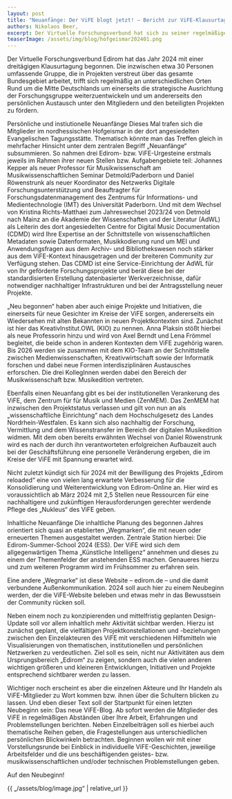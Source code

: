 ```yaml
---
layout: post
title: "Neuanfänge: Der ViFE blogt jetzt! – Bericht zur ViFE-Klausurtagung Ende Januar 2024"
authors: Nikolaos Beer,
excerpt: Der Virtuelle Forschungsverbund hat sich zu seiner regelmäßigen Klausurtagung getroffen. Diesmal fand das Treffen im Kontext personeller, institutioneller und thematischer Neuanfänge. Im Ersten Blog-Beitrag des neuen ViFE-Blogs soll davon berichtet werden.
teaserImage: /assets/img/blog/hofgeismar202401.png
---
```


Der Virtuelle Forschungsverbund Edirom hat das Jahr 2024 mit einer dreitägigen Klausurtagung begonnen. Die inzwischen etwa 30 Personen umfassende Gruppe, die in Projekten verstreut über das gesamte Bundesgebiet arbeitet, trifft sich regelmäßig an unterschiedlichen Orten Rund um die Mitte Deutschlands um einerseits die strategische Ausrichtung der Forschungsgruppe weiterzuentwickeln und um andererseits den persönlichen Austausch unter den Mitgliedern und den beteiligten Projekten zu fördern.

Persönliche und instiutionelle Neuanfänge
Dieses Mal trafen sich die Mitglieder im nordhessischen Hofgeismar in der dort angesiedelten Evangelischen Tagungsstätte. Thematisch könnte man das Treffen gleich in mehrfacher Hinsicht unter dem zentralen Begriff „Neuanfänge“ subsummieren. So nahmen drei Edirom- bzw. ViFE-Urgesteine erstmals jeweils im Rahmen ihrer neuen Stellen bzw. Aufgabengebiete teil: Johannes Kepper als neuer Professor für Musikwissenschaft am Musikwissenschaftlichen Seminar Detmold/Paderborn und Daniel Röwenstrunk als neuer Koordinator des Netzwerks Digitale Forschungsunterstützung und Beauftragter für Forschungsdatenmanagement des Zentrums für Informations- und Medientechnologie (IMT) des Universität Paderborn. Und mit dem Wechsel von Kristina Richts-Matthaei zum Jahreswechsel 2023/24 von Detmold nach Mainz an die Akademie der Wissenschaften und der Literatur (AdWL) als Leiterin des dort angesiedelten Centre for Digital Music Documentation (CDMD) wird Ihre Expertise an der Schnittstelle von wissenschaftlichen Metadaten sowie Datenformaten, Musikkodierung rund um MEI und Anwendungsfragen aus dem Archiv- und Bibliothekswesen noch stärker aus dem ViFE-Kontext hinausgetragen und der breiteren Community zur Verfügung stehen. Das CDMD ist eine Service-Einrichtung der AdWL für von Ihr geförderte Forschungsprojekte und berät diese bei der standardisierten Erstellung datenbasierter Werkverzeichnisse, dafür notwendiger nachhaltiger Infrastrukturen und bei der Antragsstellung neuer Projekte.

„Neu begonnen“ haben aber auch einige Projekte und Initiativen, die einerseits für neue Gesichter im Kreise der ViFE sorgen,  andererseits ein Wiedersehen mit alten Bekannten in neuen Projektkontexten sind. Zunächst ist hier das KreativInstitut.OWL (KIO) zu nennen. Anna Plaksin stößt hierbei als neue Professorin hinzu und wird von Axel Berndt und Lena Frömmel begleitet, die beide schon in anderen Kontexten dem ViFE zugehörig waren. Bis 2026 werden sie zusammen mit dem KIO-Team an der Schnittstelle zwischen Medienwissenschaften, Kreativwirtschaft sowie der Informatik forschen und dabei neue Formen interdisziplinären Austausches erforschen. Die drei KollegInnen werden dabei den Bereich der Musikwissenschaft bzw. Musikedition vertreten.

Ebenfalls einen Neuanfang gibt es bei der institutionellen Verankerung des ViFE, dem Zentrum für für Musik und Medien (ZenMEM). Das ZenMEM hat inzwischen den Projektstatus verlassen und gilt von nun an als „wissenschaftliche Einrichtung“ nach dem Hochschulgesetz des Landes Nordrhein-Westfalen. Es kann sich also nachhaltig der Forschung, Vermittlung und dem Wissenstransfer im Bereich der digitalen Musikedition widmen. Mit dem oben bereits erwähnten Wechsel von Daniel Röwenstrunk wird es nach der durch ihn verantworteten erfolgreichen Aufbauzeit auch bei der Geschäftsführung eine personelle Veränderung ergeben, die im Kreise der ViFE mit Spannung erwartet wird.

Nicht zuletzt kündigt sich für 2024 mit der Bewilligung des Projekts „Edirom reloaded“ eine von vielen lang erwartete Verbesserung für die Konsolidierung und Weiterentwicklung von Edirom-Online an. Hier wird es voraussichtlich ab März 2024 mit 2,5 Stellen neue Ressourcen für eine nachhaltigere und zukünftigen Herausforderungen gerechter werdende Pflege des „Nukleus“ des ViFE geben.

Inhaltliche Neuanfänge
Die inhaltliche Planung des begonnen Jahres orientiert sich quasi an etablierten „Wegmarken“, die mit neuen oder erneuerten Themen ausgestaltet werden. Zentrale Station hierbei: Die Edirom-Summer-School 2024 (ESS). Der ViFE wird sich dem allgegenwärtigen Thema „Künstliche Intelligenz“ annehmen und dieses zu einem der Themenfelder der anstehenden ESS machen. Genaueres hierzu und zum weiteren Programm wird im Frühsommer zu erfahren sein.

Eine andere „Wegmarke“ ist diese Website – edirom.de – und die damit verbundene Außenkommunikation. 2024 soll auch hier zu einem Neubeginn werden, der die ViFE-Website beleben und etwas mehr in das Bewusstsein der Community rücken soll.

Neben einem noch zu konzipierenden und mittelfristig geplanten Design-Update soll vor allem inhaltlich mehr Aktivität sichtbar werden. Hierzu ist zunächst geplant, die vielfältigen Projektkonstellationen und -beziehungen zwischen den Einzelakteuren des ViFE mit verschiedenen Hilfsmitteln wie Visualisierungen von thematischen, institutionellen und persönlichen Netzwerken zu verdeutlichen. Ziel soll es sein, nicht nur Aktivitäten aus dem Ursprungsbereich „Edirom“ zu zeigen, sondern auch die vielen anderen wichtigen größeren und kleineren Entwicklungen, Initiativen und Projekte entsprechend sichtbarer werden zu lassen.

Wichtiger noch erscheint es aber die einzelnen Akteure und Ihr Handeln als ViFE-Mitglieder zu Wort kommen bzw. ihnen über die Schultern blicken zu lassen. Und eben dieser Text soll der Startpunkt für einen letzten Neubeginn sein: Das neue ViFE-Blog. Ab sofort werden die Mitglieder des ViFE in regelmäßigen Abständen über Ihre Arbeit, Erfahrungen und Problemstellungen berichten. Neben Einzelbeiträgen soll es hierbei auch thematische Reihen geben, die Fragestellungen aus unterschiedlichen persönlichen Blickwinkeln betrachten. Beginnen wollen wir mit einer Vorstellungsrunde bei Einblick in individuelle ViFE-Geschichten,  jeweilige Arbeitsfelder und die uns beschäftigenden geistes- bzw. musikwissenschaftlichen und/oder technischen Problemstellungen geben.

Auf den Neubeginn!

{{ „/assets/blog/image.jpg“ | relative_url }}

